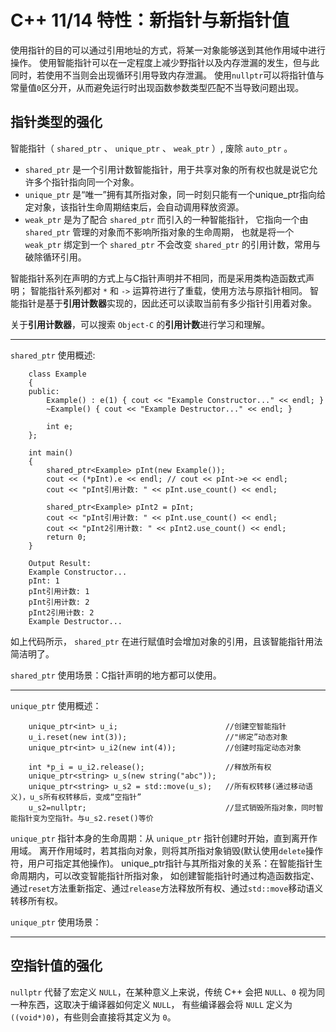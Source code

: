 # C++ 11/14 特性：新指针与新指针值

使用指针的目的可以通过引用地址的方式，将某一对象能够送到其他作用域中进行操作。
使用智能指针可以在一定程度上减少野指针以及内存泄漏的发生，但与此同时，若使用不当则会出现循环引用导致内存泄漏。
使用`nullptr`可以将指针值与常量值`0`区分开，从而避免运行时出现函数参数类型匹配不当导致问题出现。

## 指针类型的强化

智能指针（ `shared_ptr` 、 `unique_ptr` 、 `weak_ptr` ）, 废除 `auto_ptr` 。

+ `shared_ptr` 是一个引用计数智能指针，用于共享对象的所有权也就是说它允许多个指针指向同一个对象。
+ `unique_ptr` 是“唯一”拥有其所指对象，同一时刻只能有一个unique_ptr指向给定对象，该指针生命周期结束后，会自动调用释放资源。
+ `weak_ptr` 是为了配合 `shared_ptr` 而引入的一种智能指针，
    它指向一个由 `shared_ptr` 管理的对象而不影响所指对象的生命周期，
    也就是将一个 `weak_ptr` 绑定到一个 `shared_ptr` 不会改变 `shared_ptr` 的引用计数，常用与破除循环引用。

智能指针系列在声明的方式上与C指针声明并不相同，而是采用类构造函数式声明；
智能指针系列都对 `*` 和 `->` 运算符进行了重载，使用方法与原指针相同。
智能指针是基于**引用计数器**实现的，因此还可以读取当前有多少指针引用着对象。

关于**引用计数器**，可以搜索 `Object-C` 的**引用计数**进行学习和理解。

---

`shared_ptr` 使用概述:
```
    class Example
    {
    public:
	    Example() : e(1) { cout << "Example Constructor..." << endl; }
	    ~Example() { cout << "Example Destructor..." << endl; }

	    int e;
    };

    int main() 
    {
	    shared_ptr<Example> pInt(new Example());
	    cout << (*pInt).e << endl; // cout << pInt->e << endl;
	    cout << "pInt引用计数: " << pInt.use_count() << endl;

	    shared_ptr<Example> pInt2 = pInt;
	    cout << "pInt引用计数: " << pInt.use_count() << endl;
	    cout << "pInt2引用计数: " << pInt2.use_count() << endl;
	    return 0;
    }

    Output Result:
    Example Constructor...
    pInt: 1
    pInt引用计数: 1
    pInt引用计数: 2
    pInt2引用计数: 2
    Example Destructor...
```
如上代码所示， `shared_ptr` 在进行赋值时会增加对象的引用，且该智能指针用法简洁明了。

`shared_ptr` 使用场景：C指针声明的地方都可以使用。

---

`unique_ptr` 使用概述：
```  
    unique_ptr<int> u_i;                        //创建空智能指针
    u_i.reset(new int(3));                      //"绑定”动态对象  
    unique_ptr<int> u_i2(new int(4));           //创建时指定动态对象  
 
    int *p_i = u_i2.release();                  //释放所有权  
    unique_ptr<string> u_s(new string("abc"));  
    unique_ptr<string> u_s2 = std::move(u_s);   //所有权转移(通过移动语义)，u_s所有权转移后，变成“空指针”  
    u_s2=nullptr;                               //显式销毁所指对象，同时智能指针变为空指针。与u_s2.reset()等价 
```
`unique_ptr` 指针本身的生命周期：从 `unique_ptr` 指针创建时开始，直到离开作用域。
离开作用域时，若其指向对象，则将其所指对象销毁(默认使用`delete`操作符，用户可指定其他操作)。
unique_ptr指针与其所指对象的关系：在智能指针生命周期内，可以改变智能指针所指对象，
如创建智能指针时通过构造函数指定、通过`reset`方法重新指定、通过`release`方法释放所有权、通过`std::move`移动语义转移所有权。

`unique_ptr` 使用场景：

---

## 空指针值的强化

`nullptr` 代替了宏定义 `NULL`，在某种意义上来说，传统 C++ 会把 `NULL`、`0` 视为同一种东西，这取决于编译器如何定义 `NULL`，
有些编译器会将 `NULL` 定义为 `((void*)0)`，有些则会直接将其定义为 `0`。